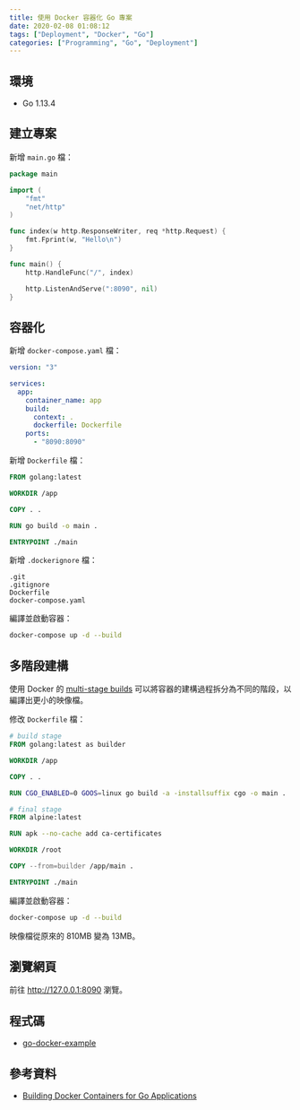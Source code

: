 ```yaml
---
title: 使用 Docker 容器化 Go 專案
date: 2020-02-08 01:08:12
tags: ["Deployment", "Docker", "Go"]
categories: ["Programming", "Go", "Deployment"]
---
```


## 環境

- Go 1.13.4

## 建立專案

新增 `main.go` 檔：

```go
package main

import (
	"fmt"
	"net/http"
)

func index(w http.ResponseWriter, req *http.Request) {
	fmt.Fprint(w, "Hello\n")
}

func main() {
	http.HandleFunc("/", index)

	http.ListenAndServe(":8090", nil)
}
```

## 容器化

新增 `docker-compose.yaml` 檔：

```yaml
version: "3"

services:
  app:
    container_name: app
    build:
      context: .
      dockerfile: Dockerfile
    ports:
      - "8090:8090"
```

新增 `Dockerfile` 檔：

```dockerfile
FROM golang:latest

WORKDIR /app

COPY . .

RUN go build -o main .

ENTRYPOINT ./main
```

新增 `.dockerignore` 檔：

```env
.git
.gitignore
Dockerfile
docker-compose.yaml
```

編譯並啟動容器：

```bash
docker-compose up -d --build
```

## 多階段建構

使用 Docker 的 [multi-stage builds](https://docs.docker.com/develop/develop-images/multistage-build/) 可以將容器的建構過程拆分為不同的階段，以編譯出更小的映像檔。

修改 `Dockerfile` 檔：

```dockerfile
# build stage
FROM golang:latest as builder

WORKDIR /app

COPY . .

RUN CGO_ENABLED=0 GOOS=linux go build -a -installsuffix cgo -o main .

# final stage
FROM alpine:latest

RUN apk --no-cache add ca-certificates

WORKDIR /root

COPY --from=builder /app/main .

ENTRYPOINT ./main
```

編譯並啟動容器：

```bash
docker-compose up -d --build
```

映像檔從原來的 810MB 變為 13MB。

## 瀏覽網頁

前往 <http://127.0.0.1:8090> 瀏覽。

## 程式碼

- [go-docker-example](https://github.com/memochou1993/go-docker-example)

## 參考資料

- [Building Docker Containers for Go Applications](https://www.callicoder.com/docker-golang-image-container-example/)
